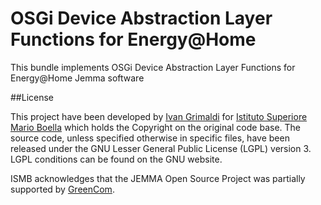# OSGi Device Abstraction Layer Functions for Energy@Home

This bundle implements OSGi Device Abstraction Layer Functions for Energy@Home Jemma software

##License

This project have been developed by [Ivan Grimaldi](https://github.com/ivangrimaldi) for [Istituto Superiore Mario Boella](http://www.ismb.it/) which holds the Copyright on the original code base.
The source code, unless specified otherwise in specific files, have been released under the GNU Lesser General Public License (LGPL) version 3.
LGPL conditions can be found on the GNU website.

ISMB acknowledges that the JEMMA Open Source Project was partially supported by [GreenCom](http://www.greencom-project.eu/).
